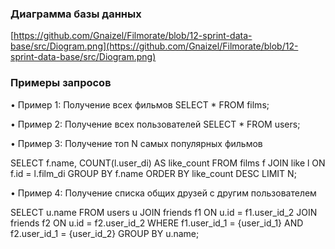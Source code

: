 ### Диаграмма базы данных

[https://github.com/Gnaizel/Filmorate/blob/12-sprint-data-base/src/Diogram.png](https://github.com/Gnaizel/Filmorate/blob/12-sprint-data-base/src/Diogram.png)

### Примеры запросов

• Пример 1: Получение всех фильмов
SELECT * FROM films;

• Пример 2: Получение всех пользователей
SELECT * FROM users;

• Пример 3: Получение топ N самых популярных фильмов

SELECT f.name, COUNT(l.user_di) AS like_count
FROM films f
JOIN like l ON f.id = l.film_di
GROUP BY f.name
ORDER BY like_count DESC
LIMIT N;

• Пример 4: Получение списка общих друзей с другим пользователем

SELECT u.name
FROM users u
JOIN friends f1 ON u.id = f1.user_id_2
JOIN friends f2 ON u.id = f2.user_id_2
WHERE f1.user_id_1 = {user_id_1} 
AND f2.user_id_1 = {user_id_2}
GROUP BY u.name;
